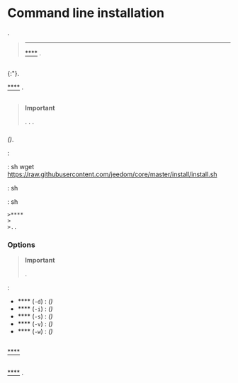 # Command line installation

.

>****
>
> [****](../compatibility/#Images%20système%20officielles) .

## 

 [](https://www.debian.org/){:"}.

 [****](../compatibility/#Debian) .

## 

>**Important**
>
>. . .

### 

 *()*.

 :

 :
    sh
    wget https://raw.githubusercontent.com/jeedom/core/master/install/install.sh
    

 :
    sh
    
    

 :
    sh
    
    
	>****
	>
	>..

### Options

>**Important**
>
>.

 :

- **** (`-d`) :  *()*
- **** (`-i`) :  *()*
- **** (`-s`) :  *()*
- **** (`-v`) :  *()*
- **** (`-w`) :  *()*

## 

 [ ****](../compatibility/#Matériels%20supportés)

## 

 [****](../premiers-pas/#Première%20connexion) .
